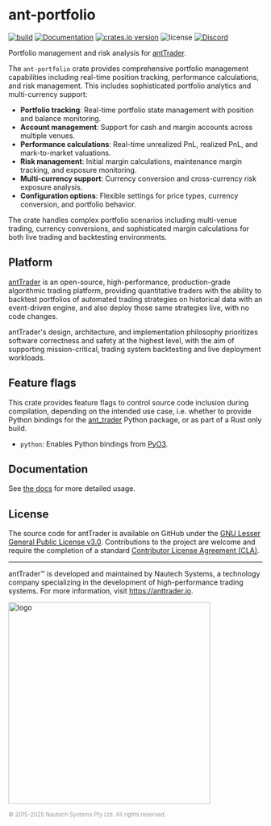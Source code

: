 # ant-portfolio

[![build](https://github.com/nautechsystems/ant_trader/actions/workflows/build.yml/badge.svg?branch=master)](https://github.com/nautechsystems/ant_trader/actions/workflows/build.yml)
[![Documentation](https://img.shields.io/docsrs/ant-portfolio)](https://docs.rs/ant-portfolio/latest/ant-portfolio/)
[![crates.io version](https://img.shields.io/crates/v/ant-portfolio.svg)](https://crates.io/crates/ant-portfolio)
![license](https://img.shields.io/github/license/nautechsystems/ant_trader?color=blue)
[![Discord](https://img.shields.io/badge/Discord-%235865F2.svg?logo=discord&logoColor=white)](https://discord.gg/antTrader)

Portfolio management and risk analysis for [antTrader](http://anttrader.io).

The `ant-portfolio` crate provides comprehensive portfolio management capabilities including
real-time position tracking, performance calculations, and risk management. This includes
sophisticated portfolio analytics and multi-currency support:

- **Portfolio tracking**: Real-time portfolio state management with position and balance monitoring.
- **Account management**: Support for cash and margin accounts across multiple venues.
- **Performance calculations**: Real-time unrealized PnL, realized PnL, and mark-to-market valuations.
- **Risk management**: Initial margin calculations, maintenance margin tracking, and exposure monitoring.
- **Multi-currency support**: Currency conversion and cross-currency risk exposure analysis.
- **Configuration options**: Flexible settings for price types, currency conversion, and portfolio behavior.

The crate handles complex portfolio scenarios including multi-venue trading, currency conversions,
and sophisticated margin calculations for both live trading and backtesting environments.

## Platform

[antTrader](http://anttrader.io) is an open-source, high-performance, production-grade
algorithmic trading platform, providing quantitative traders with the ability to backtest
portfolios of automated trading strategies on historical data with an event-driven engine,
and also deploy those same strategies live, with no code changes.

antTrader's design, architecture, and implementation philosophy prioritizes software correctness and safety at the
highest level, with the aim of supporting mission-critical, trading system backtesting and live deployment workloads.

## Feature flags

This crate provides feature flags to control source code inclusion during compilation,
depending on the intended use case, i.e. whether to provide Python bindings
for the [ant_trader](https://pypi.org/project/ant_trader) Python package,
or as part of a Rust only build.

- `python`: Enables Python bindings from [PyO3](https://pyo3.rs).

## Documentation

See [the docs](https://docs.rs/ant-portfolio) for more detailed usage.

## License

The source code for antTrader is available on GitHub under the [GNU Lesser General Public License v3.0](https://www.gnu.org/licenses/lgpl-3.0.en.html).
Contributions to the project are welcome and require the completion of a standard [Contributor License Agreement (CLA)](https://github.com/nautechsystems/ant_trader/blob/develop/CLA.md).

---

antTrader™ is developed and maintained by Nautech Systems, a technology
company specializing in the development of high-performance trading systems.
For more information, visit <https://anttrader.io>.

<img src="https://anttrader.io/ant-logo-white.png" alt="logo" width="400" height="auto"/>

<span style="font-size: 0.8em; color: #999;">© 2015-2025 Nautech Systems Pty Ltd. All rights reserved.</span>
